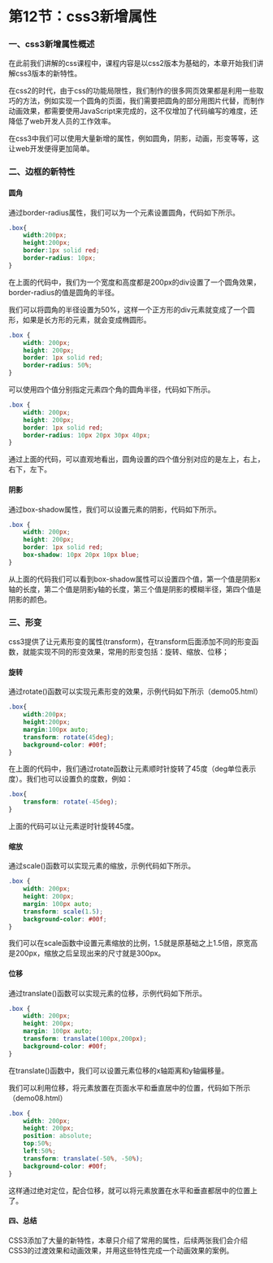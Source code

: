 # 第12节：css3新增属性

### 一、css3新增属性概述

在此前我们讲解的css课程中，课程内容是以css2版本为基础的，本章开始我们讲解css3版本的新特性。

在css2的时代，由于css的功能局限性，我们制作的很多网页效果都是利用一些取巧的方法，例如实现一个圆角的页面，我们需要把圆角的部分用图片代替，而制作动画效果，都需要使用JavaScript来完成的，这不仅增加了代码编写的难度，还降低了web开发人员的工作效率。

在css3中我们可以使用大量新增的属性，例如圆角，阴影，动画，形变等等，这让web开发便得更加简单。

### 二、边框的新特性

#### 圆角

通过border-radius属性，我们可以为一个元素设置圆角，代码如下所示。

``` css
.box{
    width:200px;
    height:200px;
    border:1px solid red;
    border-radius: 10px;
}
```

在上面的代码中，我们为一个宽度和高度都是200px的div设置了一个圆角效果，border-radius的值是圆角的半径。

我们可以将圆角的半径设置为50%，这样一个正方形的div元素就变成了一个圆形，如果是长方形的元素，就会变成椭圆形。

``` css
.box {
    width: 200px;
    height: 200px;
    border: 1px solid red;
    border-radius: 50%;
}
```

可以使用四个值分别指定元素四个角的圆角半径，代码如下所示。

``` css
.box {
    width: 200px;
    height: 200px;
    border: 1px solid red;
    border-radius: 10px 20px 30px 40px;
}
```

通过上面的代码，可以直观地看出，圆角设置的四个值分别对应的是左上，右上，右下，左下。


#### 阴影

通过box-shadow属性，我们可以设置元素的阴影，代码如下所示。

``` css
.box {
    width: 200px;
    height: 200px;
    border: 1px solid red;
    box-shadow: 10px 20px 10px blue;
}
```

从上面的代码我们可以看到box-shadow属性可以设置四个值，第一个值是阴影x轴的长度，第二个值是阴影y轴的长度，第三个值是阴影的模糊半径，第四个值是阴影的颜色。


### 三、形变

css3提供了让元素形变的属性(transform)，在transform后面添加不同的形变函数，就能实现不同的形变效果，常用的形变包括：旋转、缩放、位移；

#### 旋转

通过rotate()函数可以实现元素形变的效果，示例代码如下所示（demo05.html）

``` css
.box{
    width:200px;
    height:200px;
    margin:100px auto;
    transform: rotate(45deg);
    background-color: #00f;
}
```

在上面的代码中，我们通过rotate函数让元素顺时针旋转了45度（deg单位表示度）。我们也可以设置负的度数，例如：

``` css
.box{
    transform: rotate(-45deg);
}
```

上面的代码可以让元素逆时针旋转45度。

#### 缩放

通过scale()函数可以实现元素的缩放，示例代码如下所示。

``` css
.box {
    width: 200px;
    height: 200px;
    margin: 100px auto;
    transform: scale(1.5);
    background-color: #00f;
}
```

我们可以在scale函数中设置元素缩放的比例，1.5就是原基础之上1.5倍，原宽高是200px，缩放之后呈现出来的尺寸就是300px。

#### 位移

通过translate()函数可以实现元素的位移，示例代码如下所示。

``` css
.box {
    width: 200px;
    height: 200px;
    margin: 100px auto;
    transform: translate(100px,200px);
    background-color: #00f;
}
```

在translate()函数中，我们可以设置元素位移的x轴距离和y轴偏移量。

我们可以利用位移，将元素放置在页面水平和垂直居中的位置，代码如下所示（demo08.html）

``` css
.box {
    width: 200px;
    height: 200px;
    position: absolute;
    top:50%;
    left:50%;
    transform: translate(-50%, -50%);
    background-color: #00f;
}
```

这样通过绝对定位，配合位移，就可以将元素放置在水平和垂直都居中的位置上了。

#### 四、总结

CSS3添加了大量的新特性，本章只介绍了常用的属性，后续两张我们会介绍CSS3的过渡效果和动画效果，并用这些特性完成一个动画效果的案例。
